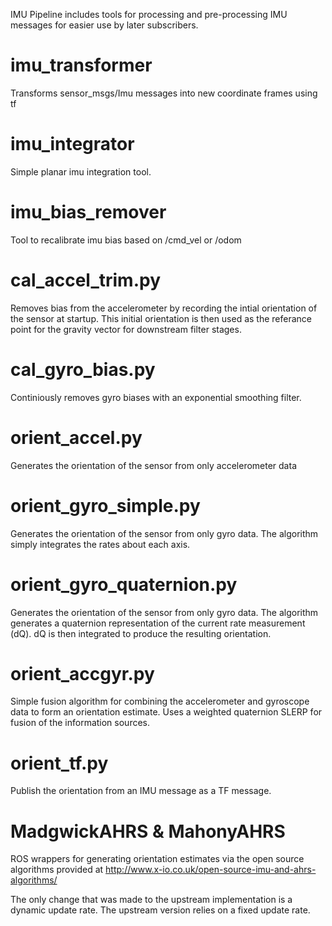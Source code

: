 IMU Pipeline includes tools for processing and pre-processing IMU messages for easier use by later subscribers.

imu_transformer
===============

Transforms sensor_msgs/Imu messages into new coordinate frames using tf

imu_integrator
==============

Simple planar imu integration tool.

imu_bias_remover
================

Tool to recalibrate imu bias based on /cmd_vel or /odom


cal_accel_trim.py
=================

Removes bias from the accelerometer by recording the intial orientation of the
sensor at startup. This initial orientation is then used as the referance point
for the gravity vector for downstream filter stages.


cal_gyro_bias.py
=================

Continiously removes gyro biases with an exponential smoothing filter.


orient_accel.py
===============

Generates the orientation of the sensor from only accelerometer data


orient_gyro_simple.py
===============

Generates the orientation of the sensor from only gyro data. 
The algorithm simply integrates the rates about each axis.


orient_gyro_quaternion.py
=========================

Generates the orientation of the sensor from only gyro data. 
The algorithm generates a quaternion representation of the current rate 
measurement (dQ). dQ is then integrated to produce the resulting orientation.


orient_accgyr.py
================

Simple fusion algorithm for combining the accelerometer and gyroscope data to
form an orientation estimate. Uses a weighted quaternion SLERP for fusion of the
information sources.


orient_tf.py
============

Publish the orientation from an IMU message as a TF message.


MadgwickAHRS & MahonyAHRS
=========================

ROS wrappers for generating orientation estimates via the open source algorithms
provided at http://www.x-io.co.uk/open-source-imu-and-ahrs-algorithms/

The only change that was made to the upstream implementation is a dynamic update
rate. The upstream version relies on a fixed update rate.












